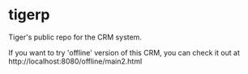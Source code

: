 tigerp
======

Tiger's public repo for the CRM system.



If you want to try 'offline' version of this CRM, you can check it out at http://localhost:8080/offline/main2.html


